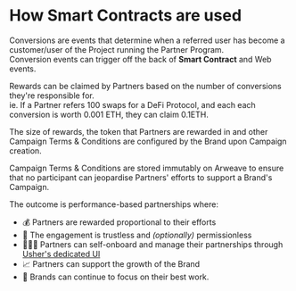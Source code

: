 # How Smart Contracts are used

Conversions are events that determine when a referred user has become a customer/user of the Project running the Partner Program. \
Conversion events can trigger off the back of **Smart Contract** and Web events.

Rewards can be claimed by Partners based on the number of conversions they're responsible for. \
ie. If a Partner refers 100 swaps for a DeFi Protocol, and each each conversion is worth 0.001 ETH, they can claim 0.1ETH.

The size of rewards, the token that Partners are rewarded in and other Campaign Terms & Conditions are configured by the Brand upon Campaign creation.&#x20;

Campaign Terms & Conditions are stored immutably on Arweave to ensure that no participant can jeopardise Partners' efforts to support a Brand's Campaign.

The outcome is performance-based partnerships where:

* 💰 Partners are rewarded proportional to their efforts
* 🤝 The engagement is trustless and _(optionally)_ permissionless
* 👨🏽‍💻 Partners can self-onboard and manage their partnerships through [Usher's dedicated UI](../grow-your-brand/supporting-partners.md)
* 📈 Partners can support the growth of the Brand
* 💪 Brands can continue to focus on their best work.
